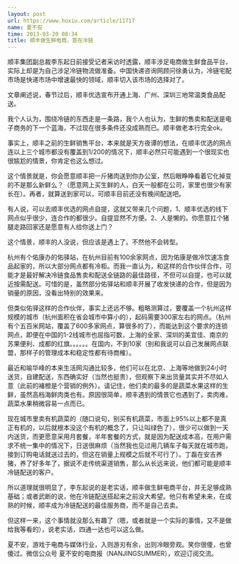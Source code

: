 ```yaml
---
layout: post
url: https://www.huxiu.com/article/11717
name: 夏不安
time: 2013-03-20 08:34
title: 顺丰做生鲜电商，意在冷链
---
```

顺丰集团副总裁李东起日前接受记者采访时透露，顺丰涉足电商做生鲜食品平台，实际上却是为自己涉足冷链物流做准备。中国快递咨询网顾问徐勇认为，冷链宅配市场是快递市场中增速最快的领域，顺丰切入该市场的选择对了。

文章阐述说，春节过后，顺丰优选宣布开通上海、广州、深圳三地常温类食品配送。

我个人认为，围绕冷链的东西走是一条路，我个人也认为，生鲜的售卖和配送是电子商务的下一个蓝海，不过现在很多条件还没成熟而已。顺丰做老本行完全ok。

事实上，顺丰之前的生鲜销售平台，本来就是天方夜谭的想法，在顺丰优选的网点连以上三个城市都没有覆盖到1/200的情况下，顺丰必然只可能遇到一个很现实也很尴尬的情景，你肯定也这么想过。

这个情景就是，你会愿意顺丰把一斤猪肉送到你办公室，然后眼睁睁看着它化掉变的不是那么新鲜么？（愿意网上买生鲜的人，白天一般都在公司，家里也很少有家长在）。再者，就算送到家可以，可顺丰目前还没有晚间配送吧。

有人说，可以去顺丰优选的网点自提，这就又带来几个问题，1、顺丰优选的线下网点似乎很少，连合作的都很少。自提显然不方便。2、人是懒的。你愿意扛个猪腿走路回家还是愿意有人给你送上门？

这个情景，顺丰的人没说，但应该是遇上了。不然他不会转型。

杭州有个佑康办的佑驿站，在杭州目前有100余家网点，因为佑康是做冷饮速冻食品起家的，所以大部分网点都有冷柜。而我一直认为，和这样的合作伙伴合作，可能才是最好解决冷链食品售卖和配送全链路的最佳路径，不但可以自提，也可以就近按需配送。可惜的是，虽然部分佑驿站和顺丰开展了收发快递的合作，但是因为销量的原因，没看出特别的效果来。

但类似佑驿这样的合作伙伴，事实上还远不够。粗略测算过，要覆盖一个杭州这样规模的城市（杭州面积在省会城市中算小的），起码需要300家左右的网点。（杭州有个五百米网站，覆盖了600多家网点，算很多的了），而能达到这个要求的连锁网点，即便在中国的1-2线城市也屈指可数，上海的全家、深圳的美宜佳、南京的苏果便利、成都的红旗。。。。。。在国内，不到10家（别和我说可以自己发展网点联盟，那样子的管理成本和稳定性都有待商榷）。

最近和喻华峰的本来生活网沟通比较多，他们可以在北京、上海等地做到24小时送货，自建配送，东西确实好（当然也挺贵），但观察下来出货量其实并不尽如人意（此前的褚橙是个营销的例外）。请记住，他们卖的最多的是蔬菜水果这样的生鲜，虽然高档海鲜肉类也有。原因很简单，顺丰遇到的情景它也遇到了，卖肉难，蔬菜水果稍微容易一点而已。

现在城市里卖有机蔬菜的（随口说句，别买有机蔬菜，市面上95%以上都不是真正有机的，以后就根本没这个有机的概念了，只让叫绿色了），很少可以做到一天内送货，而更愿意采用月套餐，半年套餐的方式，就是因为配送成本高，在用户需求不统一集中的情况下，日送很麻烦（当然我也见过用几辆车子每天就在城市跑，接到订购电话就送过去的，但这在销量上规模之后就不可行了）。丁磊在安吉养猪，养了好多年了，据说不走传统渠道销售，那么从长远来说，他们都可能是顺丰冷链配送的客户。

所以道理就很明显了，李东起说的是老实话，顺丰做生鲜电商平台，并无足够成熟基础；或者武断的说，他在冷链配送搭起来之前没大希望。他只有希望未来，在成熟的时候，顺丰成为冷链配送的最佳服务商，而不是自己去卖。

但这样一来，这个事情就没那么有趣了（嗯，或者就是一个实际的事情，又不是做给我等看的），说老实话，四通一达也可以这么做。

夏不安，游戏于电商与媒体行业，入则游刃有余，出则冷眼旁观。笑你很傻，也曾傻过。微信公众号 夏不安的电商报（NANJINGSUMMER），欢迎订阅交流。


